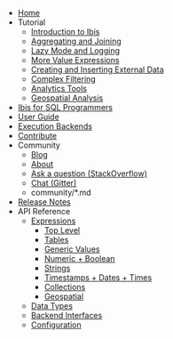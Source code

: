 * [Home](index.md)
* Tutorial
    * [Introduction to Ibis](tutorial/01-Introduction-to-Ibis.ipynb)
    * [Aggregating and Joining](tutorial/02-Aggregates-Joins.ipynb)
    * [Lazy Mode and Logging](tutorial/03-Expressions-Lazy-Mode-Logging.ipynb)
    * [More Value Expressions](tutorial/04-More-Value-Expressions.ipynb)
    * [Creating and Inserting External Data](tutorial/05-IO-Create-Insert-External-Data.ipynb)
    * [Complex Filtering](tutorial/06-ComplexFiltering.ipynb)
    * [Analytics Tools](tutorial/07-Analytics-Tools.ipynb)
    * [Geospatial Analysis](tutorial/08-Geospatial-Analysis.ipynb)
* [Ibis for SQL Programmers](ibis-for-sql-programmers.ipynb)
* [User Guide](user_guide/)
* [Execution Backends](backends/)
* [Contribute](contribute/)
* Community
    * [Blog](blog/)
    * [About](about/)
    * [Ask a question (StackOverflow)](https://stackoverflow.com/questions/tagged/ibis)
    * [Chat (Gitter)](https://gitter.im/ibis-dev/Lobby)
    * community/*.md
* [Release Notes](release_notes.md)
* API Reference
    * [Expressions](api/expressions/index.md)
        * [Top Level](api/expressions/top_level.md)
        * [Tables](api/expressions/tables.md)
        * [Generic Values](api/expressions/generic.md)
        * [Numeric + Boolean](api/expressions/numeric.md)
        * [Strings](api/expressions/strings.md)
        * [Timestamps + Dates + Times](api/expressions/timestamps.md)
        * [Collections](api/expressions/collections.md)
        * [Geospatial](api/expressions/geospatial.md)
    * [Data Types](api/datatypes.md)
    * [Backend Interfaces](api/backends/)
    * [Configuration](api/config.md)
